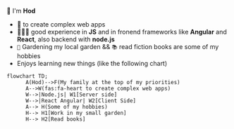 
👋 I'm **Hod**


- 🧡 to create complex web apps
- 👨🏻‍💻 good experience in **JS** and in fronend frameworks like **Angular** and **React**, also backend with **node.js**
- `🥀` Gardening my local garden && `📚` read fiction books are some of my hobbies
- Enjoys learning new things (like the following chart)

```mermaid
flowchart TD;
      A(Hod)-->F(My family at the top of my priorities)
      A-->W(fas:fa-heart to create complex web apps)
      W-->|Node.js| W1[Server side]
      W-->|React Angular| W2[Client Side]
      A--> H(Some of my hobbies)
      H--> H1[Work in my small garden]
      H--> H2[Read books]
```
